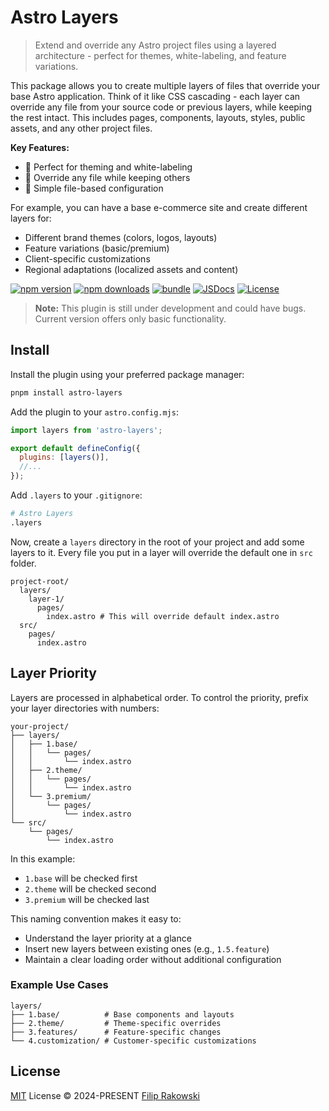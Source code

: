 # Astro Layers

> Extend and override any Astro project files using a layered architecture - perfect for themes, white-labeling, and feature variations.

This package allows you to create multiple layers of files that override your base Astro application. Think of it like CSS cascading - each layer can override any file from your source code or previous layers, while keeping the rest intact. This includes pages, components, layouts, styles, public assets, and any other project files.

**Key Features:**
- 🎨 Perfect for theming and white-labeling
- 🔄 Override any file while keeping others
- 📁 Simple file-based configuration

For example, you can have a base e-commerce site and create different layers for:
- Different brand themes (colors, logos, layouts)
- Feature variations (basic/premium)
- Client-specific customizations
- Regional adaptations (localized assets and content)

[![npm version][npm-version-src]][npm-version-href]
[![npm downloads][npm-downloads-src]][npm-downloads-href]
[![bundle][bundle-src]][bundle-href]
[![JSDocs][jsdocs-src]][jsdocs-href]
[![License][license-src]][license-href]

> **Note:** This plugin is still under development and could have bugs. Current version offers only basic functionality.

## Install

Install the plugin using your preferred package manager:
```bash
pnpm install astro-layers
```

Add the plugin to your `astro.config.mjs`:
```js
import layers from 'astro-layers';

export default defineConfig({
  plugins: [layers()],
  //...
});
```

Add `.layers` to your `.gitignore`:
```bash
# Astro Layers
.layers
```

Now, create a `layers` directory in the root of your project and add some layers to it. Every file you put in a layer will override the default one in `src` folder. 

```
project-root/
  layers/
    layer-1/
      pages/
        index.astro # This will override default index.astro
  src/
    pages/
      index.astro
```

## Layer Priority

Layers are processed in alphabetical order. To control the priority, prefix your layer directories with numbers:

```
your-project/
├── layers/
│   ├── 1.base/
│   │   └── pages/
│   │       └── index.astro
│   ├── 2.theme/
│   │   └── pages/
│   │       └── index.astro
│   └── 3.premium/
│       └── pages/
│           └── index.astro
└── src/
    └── pages/
        └── index.astro
```

In this example:
- `1.base` will be checked first
- `2.theme` will be checked second
- `3.premium` will be checked last

This naming convention makes it easy to:
- Understand the layer priority at a glance
- Insert new layers between existing ones (e.g., `1.5.feature`)
- Maintain a clear loading order without additional configuration

### Example Use Cases

```
layers/
├── 1.base/          # Base components and layouts
├── 2.theme/         # Theme-specific overrides
├── 3.features/      # Feature-specific changes
└── 4.customization/ # Customer-specific customizations
```

## License

[MIT](./LICENSE) License © 2024-PRESENT [Filip Rakowski](https://github.com/filrak)

<!-- Badges -->

[npm-version-src]: https://img.shields.io/npm/v/astro-layers?style=flat&colorA=080f12&colorB=1fa669
[npm-version-href]: https://npmjs.com/package/astro-layers
[npm-downloads-src]: https://img.shields.io/npm/dm/astro-layers?style=flat&colorA=080f12&colorB=1fa669
[npm-downloads-href]: https://npmjs.com/package/astro-layers
[bundle-src]: https://img.shields.io/bundlephobia/minzip/astro-layers?style=flat&colorA=080f12&colorB=1fa669&label=minzip
[bundle-href]: https://bundlephobia.com/result?p=astro-layers
[license-src]: https://img.shields.io/github/license/antfu/astro-layers.svg?style=flat&colorA=080f12&colorB=1fa669
[license-href]: https://github.com/antfu/astro-layers/blob/main/LICENSE
[jsdocs-src]: https://img.shields.io/badge/jsdocs-reference-080f12?style=flat&colorA=080f12&colorB=1fa669
[jsdocs-href]: https://www.jsdocs.io/package/astro-layers

